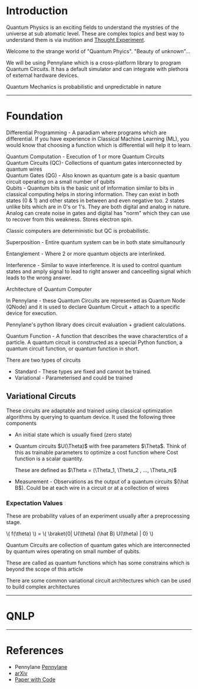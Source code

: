 
# Introduction

Quantum Physics is an exciting fields to understand the mystries of the universe at sub atomatic level.
These are complex topics and best way to understand them is via inutition and [Thought Experiment](https://en.wikipedia.org/wiki/Einstein%27s_thought_experiments).

Welcome to the strange world of "Quantum Phyics". "Beauty of unknown"...

We will be using Pennylane which is a cross-platform library to program Quantum Circuits. It has a default simulator and can integrate with plethora of external hardware devices.

Quantum Mechanics is probabilistic and unpredictable in nature

---
# Foundation
  
Differential Programming - A paradiam where programs which are differential. If you have experience in Classical Machine Learning (ML), you would know that choosing a function which is differential will help it to learn.

Quantum Computation - Execution of 1 or more Quantum Circuits  
Quantum Circuits (QC)- Collections of quantum gates interconnected by quantum wires   
Quantum Gates (QG) - Also known as  quantum gate is a basic quantum circuit operating on a small number of qubits  
Qubits - Quantum bits is the basic unit of information similar to bits in classical computing helps in storing information. They can exist in both states (0 & 1) and other states in between and even negative too. 2 states unlike bits which are in 0's or 1's. They are both digital and analog in nature. Analog can create noise in gates and digital has "norm" which they can use to recover from this weakness. Stores electron spin. 

Classic computers are deterministic but QC is probabilistic.

Superposition - Entire quantum system can be in both state simultanourly

Entanglement - Where 2 or more quantum objects are interlinked.

Interference - Similar to wave interference. It is used to control quantum states and amply signal to lead to right answer and canceelling signal which leads to the wrong answer.

Architecture of Quantum Computer


In Pennylane - these Quantum Circuits are represented as Quantum Node (QNode) and it is used to declare Quantum Circuit + attach to a specific device for execution.

Pennylane's python library does circuit evaluation + gradient calculations.

Quantum Function - A function that describes the wave characterstics of a particle. A quantum circuit is constructed as a special Python function, a quantum circuit function, or quantum function in short. 
<br>




There are two types of circuits 

* Standard - These types are fixed and cannot be trained.
* Variational - Parameterised and could be trained 

## Variational Circuts

These circuits are adaptable and trained using classical optimization algorithms by querying to quantum device. It used the following three components   

- An initial state which is usually fixed (zero state)

- Quantum circuits \$U(\Theta)$ with free parameters \$\Theta$. Think of this as trainable parameters to optimize a cost function where Cost function is a scalar quantity.

    These are defined as  \$\Theta = (\Theta_1, \Theta_2 , ..., \Theta_n)$

- Measurement - Observations as the output of a quantum circuits \$(\hat B$). Could be at each wire in a circuit or at a collection of wires 

### Expectation Values
These are probability values of an experiment usually after a preprocessing stage. 
 
\\( f(\theta) \\)  = \\( \braket{0| U(\theta) (\hat B) U(\theta) | 0} \\)  


Quantum Circuits are collection of quantum gates which are interconnected by quantum wires operating on small number of qubits.

These are called as quantum functions which has some constrains which is beyond the scope of this article


There are some common variational circuit architectures which can be used to build complex architectures

---


# QNLP

---
# References

* Pennylane [Pennylane](https://pennylane.ai/)
* [arXiv](https://arxiv.org/)  
* [Paper with Code](https://paperswithcode.com/)  



